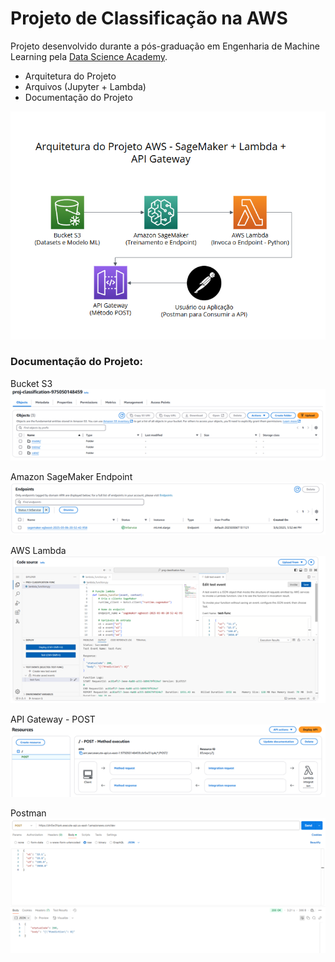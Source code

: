 # Projeto de Classificação na AWS

Projeto desenvolvido durante a pós-graduação em Engenharia de Machine Learning pela [Data Science Academy](https://www.datascienceacademy.com.br/).

- Arquitetura do Projeto
- Arquivos (Jupyter + Lambda)
- Documentação do Projeto

<img src="images/diagrama.png">

### Documentação do Projeto:

Bucket S3<br>
<img src="images/bucket_S3.png">

Amazon SageMaker Endpoint<br>
<img src="images/endpoint.png">

AWS Lambda<br>
<img src="images/lambda.png">

API Gateway - POST<br>
<img src="images/api_gateway.png">

Postman<br>
<img src="images/postman.png">

